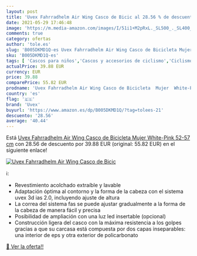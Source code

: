 ```yaml
---
layout: post
title: 'Uvex Fahrradhelm Air Wing Casco de Bicic al 28.56 % de descuento'
date: 2021-05-29 17:46:48
image: 'https://m.media-amazon.com/images/I/51i1+M2pRxL._SL500_._SL400_.jpg'
comments: true
category: ofertas
author: 'tole.es'
slug: 'B005DKMD1Q-es Uvex Fahrradhelm Air Wing Casco de Bicicleta Mujer White-...'
sku: 'B005DKMD1Q-es'
tags: [ 'Cascos para niños','Cascos y accesorios de ciclismo','Ciclismo','Deportes y aire libre','Ropa y equipo para deportes','bicicleta','uvex', ]
actualPrice: 39.88 EUR
currency: EUR
price: 39.88
comparePrice: 55.82 EUR
prodname: 'Uvex Fahrradhelm Air Wing Casco de Bicicleta  Mujer  White-Pink  52-57 cm'
country: 'es'
flag: '🇪🇸'
brand: 'Uvex'
buyurl: 'https://www.amazon.es/dp/B005DKMD1Q/?tag=tolees-21'
descuento: '28.56'
average: '40.44'
---
```


Está [Uvex Fahrradhelm Air Wing Casco de Bicicleta  Mujer  White-Pink  52-57 cm](https://www.amazon.es/dp/B005DKMD1Q/?tag=tolees-21) con 28.56 de descuento por 39.88 EUR (original: 55.82 EUR) en el siguiente enlace!

[![Uvex Fahrradhelm Air Wing Casco de Bicic](https://m.media-amazon.com/images/I/51i1+M2pRxL._SL500_._SL400_.jpg)](https://www.amazon.es/dp/B005DKMD1Q/?tag=tolees-21)

ℹ️:

- Revestimiento acolchado extraíble y lavable
- Adaptación óptima al contorno y la forma de la cabeza con el sistema uvex 3d ias 2.0, incluyendo ajuste de altura
- La correa del sistema fas se puede ajustar gradualmente a la forma de la cabeza de manera fácil y precisa
- Posibilidad de ampliación con una luz led insertable (opcional)
- Construcción ligera del casco con la máxima resistencia a los golpes gracias a que su carcasa está compuesta por dos capas inseparables: una interior de eps y otra exterior de policarbonato

[🛒 Ver la oferta!!](https://www.amazon.es/dp/B005DKMD1Q/?tag=tolees-21)
